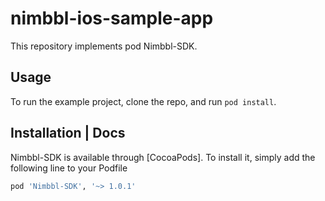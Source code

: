 # nimbbl-ios-sample-app

This repository implements pod Nimbbl-SDK.

## Usage
To run the example project, clone the repo, and run `pod install`.

## Installation | Docs

Nimbbl-SDK is available through [CocoaPods]. To install
it, simply add the following line to your Podfile

```ruby
pod 'Nimbbl-SDK', '~> 1.0.1'
```